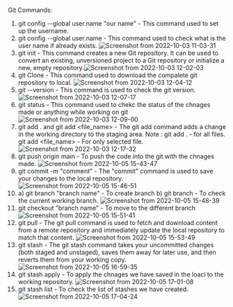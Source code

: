 Git Commands:
1. git config --global user.name "our name" - 
    This command used to set up the username.
2. git config --global user.name - 
    This command used to check what is the user name if already exists.
    ![Screenshot from 2022-10-03 11-03-31](https://user-images.githubusercontent.com/66369393/193511203-86a6090c-9be6-4793-8749-8c4f6b9acd97.png)
3. git init - 
    This command creates a new Git repository. It can be used to convert an existing, unversioned project to a Git repository or initialize a new, empty       repository.![Screenshot from 2022-10-03 12-02-03](https://user-images.githubusercontent.com/66369393/193514538-1f911838-d395-4028-be9b-a00d1cde38b8.png)
4. git Clone - 
    This command used to download the compalete git repository to local.
    ![Screenshot from 2022-10-03 12-04-12](https://user-images.githubusercontent.com/66369393/193514778-2c25915e-b0cc-44ea-a2b7-7daa0389f202.png)
5. git --version -
    This command is used to check the git version.![Screenshot from 2022-10-03 12-07-17](https://user-images.githubusercontent.com/66369393/193515041-f212c4be-3a12-43ec-8000-917cca51840e.png)
6. git status - 
    This command used to chekc the status of the chnages made or anything while working on git
 ![Screenshot from 2022-10-03 12-09-00](https://user-images.githubusercontent.com/66369393/193515472-838579cf-965f-492b-8268-1fdf738014d0.png)
7. git add . and git add <file_name> - 
    The git add command adds a change in the working directory to the staging area.
    Note : git add . -  for all files.
           git add <file_name> - For only selected file.
           ![Screenshot from 2022-10-03 12-17-32](https://user-images.githubusercontent.com/66369393/193516660-146ab27d-d012-4f7e-8dd1-322864e1f5b0.png)
8. git push origin main - To push the code into the git with the chnages made.
    ![Screenshot from 2022-10-05 15-43-47](https://user-images.githubusercontent.com/66369393/194037258-8b77e874-8b95-47f4-9a7c-029edc914a97.png)
9. git commit -m "comment" - The "commit" command is used to save your changes to the local repository. 
    ![Screenshot from 2022-10-05 15-46-51](https://user-images.githubusercontent.com/66369393/194037749-844b80ba-99a3-4bf1-80f7-fcddb3018884.png)
10. a) git branch "branch name" - To create branch 
    b) git branch - To check the current working branch.
    ![Screenshot from 2022-10-05 15-48-39](https://user-images.githubusercontent.com/66369393/194038321-ecc26251-a9a7-4669-887e-9eb36e567baf.png)
11. git checkout "branch name" - To move to the different branch
    ![Screenshot from 2022-10-05 15-51-41](https://user-images.githubusercontent.com/66369393/194038548-2d27e598-5791-4290-a8ba-08ba7013fd8c.png)
12. git pull -  The git pull command is used to fetch and download content from a remote repository and immediately update the local repository to match     that content.
    ![Screenshot from 2022-10-05 15-53-49](https://user-images.githubusercontent.com/66369393/194039025-2254710c-4c81-42a2-80e9-922035c6a565.png)
13. git stash - The git stash command takes your uncommitted changes (both staged and unstaged), saves them away for later use, and then reverts them         from your working copy.
    ![Screenshot from 2022-10-05 16-59-35](https://user-images.githubusercontent.com/66369393/194050420-d144e951-3970-4bf2-98fc-2528bbb88358.png)
14. git stash apply - To apply the chnages we have saved in the loacl to the working repository.
    ![Screenshot from 2022-10-05 17-01-08](https://user-images.githubusercontent.com/66369393/194050899-46825c01-ca6d-492e-9e73-dfb8a2e55d1e.png)
15. git stash list - To check the list of stashes we have created.
    ![Screenshot from 2022-10-05 17-04-24](https://user-images.githubusercontent.com/66369393/194051176-6233ccac-60f8-4510-a87e-359e277e8faf.png)
